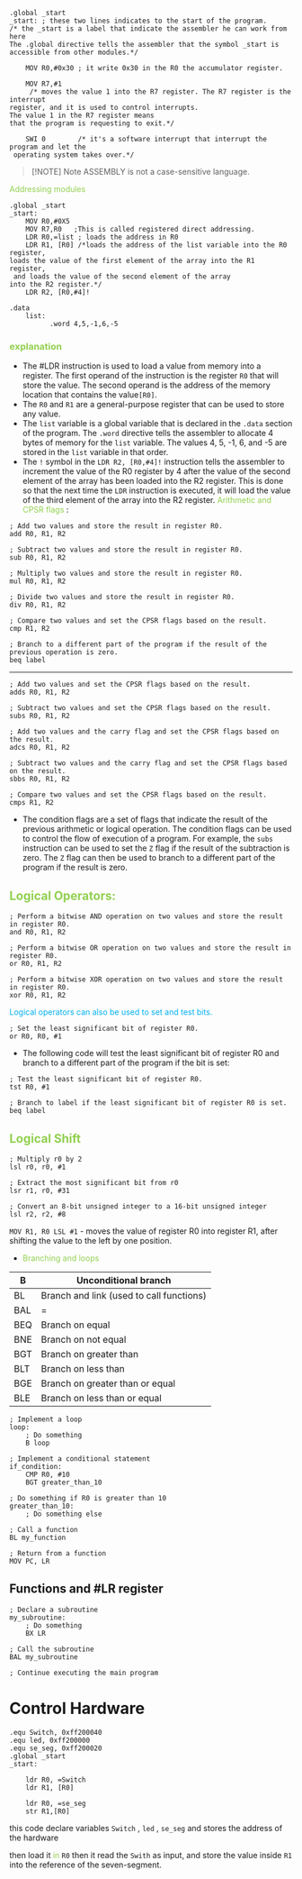 ```arm-asm
.global _start
_start: ; these two lines indicates to the start of the program.
/* the _start is a label that indicate the assembler he can work from here
The .global directive tells the assembler that the symbol _start is 
accessible from other modules.*/

	MOV R0,#0x30 ; it write 0x30 in the R0 the accumulator register.

	MOV R7,#1  
	 /* moves the value 1 into the R7 register. The R7 register is the interrupt 
register, and it is used to control interrupts. 
The value 1 in the R7 register means
that the program is requesting to exit.*/

	SWI 0        /* it's a software interrupt that interrupt the program and let the 
 operating system takes over.*/

```

> [!NOTE] Note
> ASSEMBLY is not a case-sensitive language.


<span style="color:#92d050">Addressing modules</span>
```armasm
.global _start
_start:
	MOV R0,#0X5
	MOV R7,R0   ;This is called registered direct addressing.
	LDR R0,=list ; loads the address in R0
	LDR R1, [R0] /*loads the address of the list variable into the R0 register, 
loads the value of the first element of the array into the R1 register,
 and loads the value of the second element of the array 
into the R2 register.*/
	LDR R2, [R0,#4]!

.data
	list:
		  .word 4,5,-1,6,-5
```
### <span style="color:#92d050">explanation</span>
- The  #LDR instruction is used to load a value from memory into a register. The first operand of the instruction is the register `R0` that will store the value. The second operand is the address of the memory location that contains the value`[R0]`.
- The `R0` and `R1` are a general-purpose register that can be used to store any value.
- The `list` variable is a global variable that is declared in the `.data` section of the program. The `.word` directive tells the assembler to allocate 4 bytes of memory for the `list` variable. The values 4, 5, -1, 6, and -5 are stored in the `list` variable in that order.
- The `!` symbol in the `LDR R2, [R0,#4]!` instruction tells the assembler to increment the value of the R0 register by 4 after the value of the second element of the array has been loaded into the R2 register. This is done so that the next time the `LDR` instruction is executed, it will load the value of the third element of the array into the R2 register.
<span style="color:#92d050">Arithmetic and CPSR flags</span> :
```armasm
; Add two values and store the result in register R0.
add R0, R1, R2

; Subtract two values and store the result in register R0.
sub R0, R1, R2

; Multiply two values and store the result in register R0.
mul R0, R1, R2

; Divide two values and store the result in register R0.
div R0, R1, R2

; Compare two values and set the CPSR flags based on the result.
cmp R1, R2

; Branch to a different part of the program if the result of the previous operation is zero.
beq label
```
---
```
; Add two values and set the CPSR flags based on the result.
adds R0, R1, R2

; Subtract two values and set the CPSR flags based on the result.
subs R0, R1, R2

; Add two values and the carry flag and set the CPSR flags based on the result.
adcs R0, R1, R2

; Subtract two values and the carry flag and set the CPSR flags based on the result.
sbbs R0, R1, R2

; Compare two values and set the CPSR flags based on the result.
cmps R1, R2
```
- The condition flags are a set of flags that indicate the result of the previous arithmetic or logical operation. The condition flags can be used to control the flow of execution of a program. For example, the `subs` instruction can be used to set the `Z` flag if the result of the subtraction is zero. The `Z` flag can then be used to branch to a different part of the program if the result is zero.
## <span style="color:#92d050">Logical Operators:</span>
```armasm
; Perform a bitwise AND operation on two values and store the result in register R0.
and R0, R1, R2

; Perform a bitwise OR operation on two values and store the result in register R0.
or R0, R1, R2

; Perform a bitwise XOR operation on two values and store the result in register R0.
xor R0, R1, R2
```
<span style="color:#00b0f0">Logical operators can also be used to set and test bits.</span> 
```
; Set the least significant bit of register R0.
or R0, R0, #1
```
- The following code will test the least significant bit of register R0 and branch to a different part of the program if the bit is set:
```armasm
; Test the least significant bit of register R0.
tst R0, #1

; Branch to label if the least significant bit of register R0 is set.
beq label
```
## <span style="color:#92d050">Logical Shift</span>
```armasm
; Multiply r0 by 2
lsl r0, r0, #1

; Extract the most significant bit from r0
lsr r1, r0, #31

; Convert an 8-bit unsigned integer to a 16-bit unsigned integer
lsl r2, r2, #8
```

`MOV R1, R0 LSL #1`
	- moves the value of register R0 into register R1, after shifting the value to the left by one position.
- <span style="color:#92d050">Branching and loops</span> 
	

| B   | Unconditional branch                     |
| --- | ---------------------------------------- |
| BL  | Branch and link (used to call functions) |
| BAL | =                                        |
| BEQ | Branch on equal                          |
| BNE | Branch on not equal                      |
| BGT | Branch on greater than                   |
| BLT | Branch on less than                      |
| BGE | Branch on greater than or equal          |
| BLE | Branch on less than or equal             |

```armasm
; Implement a loop
loop:
    ; Do something
    B loop

; Implement a conditional statement
if_condition:
    CMP R0, #10
    BGT greater_than_10

; Do something if R0 is greater than 10
greater_than_10:
    ; Do something else

; Call a function
BL my_function

; Return from a function
MOV PC, LR
```
## Functions and #LR register
```armasm
; Declare a subroutine
my_subroutine:
    ; Do something
    BX LR

; Call the subroutine
BAL my_subroutine

; Continue executing the main program
```
# Control Hardware
```armsasm
.equ Switch, 0xff200040 
.equ led, 0xff200000
.equ se_seg, 0xff200020
.global _start
_start:
	
	ldr R0, =Switch
	ldr R1, [R0]
	
	ldr R0, =se_seg
	str R1,[R0]
```
this code declare variables `Switch` , `led` , `se_seg` and stores the address of the hardware

then load it <span style="color:#92d050">in </span>`R0` then it read the `Swith` as input, and store the value inside `R1` into the reference of the seven-segment.